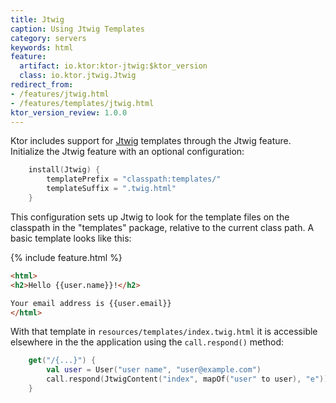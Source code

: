 ```yaml
---
title: Jtwig
caption: Using Jtwig Templates
category: servers
keywords: html
feature:
  artifact: io.ktor:ktor-jtwig:$ktor_version
  class: io.ktor.jtwig.Jtwig
redirect_from:
- /features/jtwig.html
- /features/templates/jtwig.html
ktor_version_review: 1.0.0
---
```


Ktor includes support for [Jtwig](http://jtwig.org/) templates through the Jtwig
feature.  Initialize the Jtwig feature with an optional configuration:

```kotlin
    install(Jtwig) {
        templatePrefix = "classpath:templates/"
        templateSuffix = ".twig.html"
    }
```

This configuration sets up Jtwig to look for the template files on the classpath in the
"templates" package, relative to the current class path.  A basic template looks like this:

{% include feature.html %}

```html
<html>
<h2>Hello {{user.name}}!</h2>

Your email address is {{user.email}}
</html>
```

With that template in `resources/templates/index.twig.html` it is accessible elsewhere in the the application
using the `call.respond()` method:

```kotlin
    get("/{...}") {
        val user = User("user name", "user@example.com")
        call.respond(JtwigContent("index", mapOf("user" to user), "e"))
    }
```
